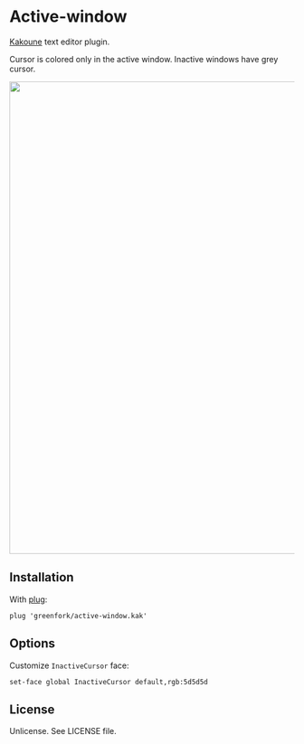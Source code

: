 # Active-window
[Kakoune](https://kakoune.org/) text editor plugin.

Cursor is colored only in the active window. Inactive windows have grey cursor.

<a href="https://asciinema.org/a/315721"><img src="https://asciinema.org/a/315721.png" width="836"/></a>

## Installation
With [plug](https://github.com/andreyorst/plug.kak):

`plug 'greenfork/active-window.kak'`

## Options
Customize `InactiveCursor` face:

`set-face global InactiveCursor default,rgb:5d5d5d`

## License
Unlicense. See LICENSE file.
